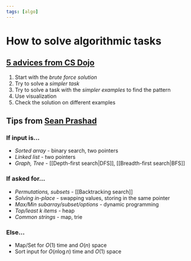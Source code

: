 ```yaml
---
tags: [algo]
---
```


# How to solve algorithmic tasks

## [5 advices from CS Dojo](https://www.youtube.com/watch?v=GBuHSRDGZBY)

1. Start with the _brute force solution_
1. Try to solve a _simpler task_
1. Try to solve a task with the _simpler examples_ to find the pattern
3. Use visualization
4. Check the solution on different examples

## Tips from [Sean Prashad](https://seanprashad.com/leetcode-patterns/)

### If input is...

- _Sorted array_ - binary search, two pointers
- _Linked list_ - two pointers
- _Graph, Tree_ - [[Depth-first search|DFS]], [[Breadth-first search|BFS]]

### If asked for...

- _Permutations, subsets_ - [[Backtracking search]]
- _Solving in-place_ - swapping values, storing in the same pointer
- _Max/Min subarray/subset/options_ - dynamic programming
- _Top/least k items_ - heap
- _Common strings_ - map, trie

### Else...

- Map/Set for $O(1)$ time and $O(n)$ space
- Sort input for $O(n \log n)$ time and $O(1)$ space


